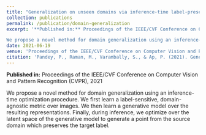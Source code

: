 ```yaml
---
title: "Generalization on unseen domains via inference-time label-preserving target projections"
collection: publications
permalink: /publication/domain-generalization
excerpt: '**Published in:** Proceedings of the IEEE/CVF Conference on Computer Vision and Pattern Recognition (CVPR), 2021.  

We propose a novel method for domain generalization using an inference-time optimization procedure. We first learn a label-sensitive, domain-agnostic metric over images. We then learn a generative model over the resulting representations. Finally, during inference, we optimize over the latent space of the generative model to generate a point from the source domain which preserves the target label.'
date: 2021-06-19
venue: 'Proceedings of the IEEE/CVF Conference on Computer Vision and Pattern Recognition (CVPR)'
citation: 'Pandey, P., Raman, M., Varambally, S., & Ap, P. (2021). Generalization on unseen domains via inference-time label-preserving target projections. In Proceedings of the IEEE/CVF Conference on Computer Vision and Pattern Recognition (pp. 12924-12933).'
---
```

**Published in:** Proceedings of the IEEE/CVF Conference on Computer Vision and Pattern Recognition (CVPR), 2021

We propose a novel method for domain generalization using an inference-time optimization procedure. We first learn a label-sensitive, domain-agnostic metric over images. We then learn a generative model over the resulting representations. Finally, during inference, we optimize over the latent space of the generative model to generate a point from the source domain which preserves the target label.


<!-- Recommended citation: Pandey, P., Raman, M., Varambally, S., & Ap, P. (2021). Generalization on unseen domains via inference-time label-preserving target projections. In Proceedings of the IEEE/CVF Conference on Computer Vision and Pattern Recognition (pp. 12924-12933). -->